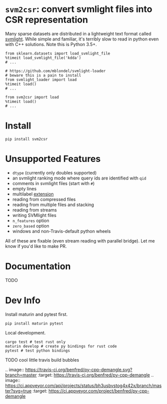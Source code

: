 # `svm2csr`: convert svmlight files into CSR representation

Many sparse datasets are distributed in a lightweight text format called [svmlight](http://svmlight.joachims.org/). While simple and familiar, it's terribly slow to read in python even with C++ solutions. Note this is Python 3.5+.

```
from sklearn.datasets import load_svmlight_file
%timeit load_svmlight_file('kdda')
# ...

# https://github.com/mblondel/svmlight-loader
# beware this is a pain to install
from svmlight_loader import load
%timeit load()
# ...

from svm2csr import load
%timeit load()
# ...
```

# Install

```
pip install svm2csr
```

# Unsupported Features

* `dtype` (currently only doubles supported)
* an svmlight ranking mode where query ids are identified with `qid`
* comments in svmlight files (start with `#`)
* empty lines
* multilabel [extension](https://www.csie.ntu.edu.tw/~cjlin/libsvmtools/datasets/multilabel.html)
* reading from compressed files
* reading from multiple files and stacking
* reading from streams
* writing SVMlight files
* `n_features` option
* `zero_based` option
* windows and non-Travis-default python wheels

All of these are fixable (even stream reading with parallel bridge). Let me know if you'd like to make PR.

# Documentation

TODO

# Dev Info

Install maturin and pytest first.

```
pip install maturin pytest
```

Local development.

```
cargo test # test rust only
maturin develop # create py bindings for rust code
pytest # test python bindings
```

TODO cool little travis build bubbles

.. image:: https://travis-ci.org/benfred/py-cpp-demangle.svg?branch=master
    :target: https://travis-ci.org/benfred/py-cpp-demangle
.. image:: https://ci.appveyor.com/api/projects/status/bh3usbvstog4x42x/branch/master?svg=true
    :target: https://ci.appveyor.com/project/benfred/py-cpp-demangle



